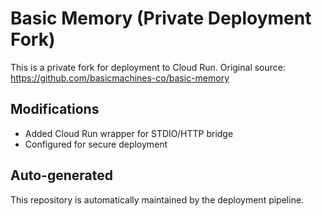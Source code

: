 # Basic Memory (Private Deployment Fork)

This is a private fork for deployment to Cloud Run.
Original source: https://github.com/basicmachines-co/basic-memory

## Modifications
- Added Cloud Run wrapper for STDIO/HTTP bridge
- Configured for secure deployment

## Auto-generated
This repository is automatically maintained by the deployment pipeline.
